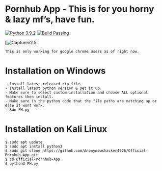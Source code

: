 # Pornhub App - This is for you horny & lazy mf’s, have fun.
[![Python 3.9.2](https://img.shields.io/badge/Python-3.9.2-green.svg)](https://www.python.org/downloads/)
[![Build Passing](https://img.shields.io/badge/Build-Passing-green.svg)](https://github.com/Anonymoushacker4926/Official-Pornhub-App)

[![Capturev2.5](https://user-images.githubusercontent.com/53458032/112593530-8a377800-8dff-11eb-9778-fe274bbced37.PNG)

```
This is only working for google chrome users as of right now.
```
# Installation on Windows
```
- Install latest released zip file.
- Install latest python version & set it up.
- Make sure to select custom installation and choose ALL optional features then install.
- Make sure in the python code that the file paths are matching up or else it wont work.
- Run PH.py
```
# Installation on Kali Linux
```
$ sudo apt update
$ sudo apt install python3
$ sudo git clone https://github.com/Anonymoushacker4926/Official-Pornhub-App.git
$ cd Official-Pornhub-App
$ python3 PH.py
```
